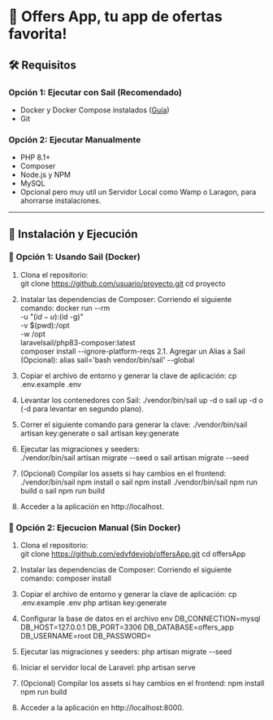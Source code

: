 # 🚀 Offers App, tu app de ofertas favorita!  

## 🛠️ Requisitos  

### **Opción 1: Ejecutar con Sail (Recomendado)**
- Docker y Docker Compose instalados ([Guía](https://docs.docker.com/engine/install/))  
- Git  

### **Opción 2: Ejecutar Manualmente**
- PHP 8.1+  
- Composer  
- Node.js y NPM  
- MySQL
- Opcional pero muy util un Servidor Local como Wamp o Laragon, para ahorrarse instalaciones.  

---

## 🚀 Instalación y Ejecución  

### **🔹 Opción 1: Usando Sail (Docker)**
1. Clona el repositorio:  
   git clone https://github.com/usuario/proyecto.git
   cd proyecto
2. Instalar las dependencias de Composer:
    Corriendo el siguiente comando:
   docker run --rm \
    -u "$(id -u):$(id -g)" \
    -v $(pwd):/opt \
    -w /opt \
    laravelsail/php83-composer:latest \
    composer install --ignore-platform-reqs
2.1. Agregar un Alias a Sail (Opcional):
    alias sail='bash vendor/bin/sail' --global

3. Copiar el archivo de entorno y generar la clave de aplicación:
   cp .env.example .env
4. Levantar los contenedores con Sail: 
   ./vendor/bin/sail up -d o sail up -d o (-d para levantar en segundo plano).
5. Correr el siguiente comando para generar la clave: 
    ./vendor/bin/sail artisan key:generate o sail artisan key:generate
6. Ejecutar las migraciones y seeders:  
   ./vendor/bin/sail artisan migrate --seed o sail artisan migrate --seed
7. (Opcional) Compilar los assets si hay cambios en el frontend:
    ./vendor/bin/sail npm install o sail npm install
    ./vendor/bin/sail npm run build o sail npm run build
8. Acceder a la aplicación en http://localhost.

### **🔹 Opción 2: Ejecucion Manual (Sin Docker)**
1. Clona el repositorio:  
   git clone https://github.com/edvfdevjob/offersApp.git
   cd offersApp
2. Instalar las dependencias de Composer:
    Corriendo el siguiente comando:
    composer install

3. Copiar el archivo de entorno y generar la clave de aplicación:
   cp .env.example .env
    php artisan key:generate
4. Configurar la base de datos en el archivo env
    DB_CONNECTION=mysql
    DB_HOST=127.0.0.1
    DB_PORT=3306
    DB_DATABASE=offers_app
    DB_USERNAME=root
    DB_PASSWORD=
5. Ejecutar las migraciones y seeders:
    php artisan migrate --seed
6. Iniciar el servidor local de Laravel:
    php artisan serve
7. (Opcional) Compilar los assets si hay cambios en el frontend:
    npm install
    npm run build
8. Acceder a la aplicación en http://localhost:8000.